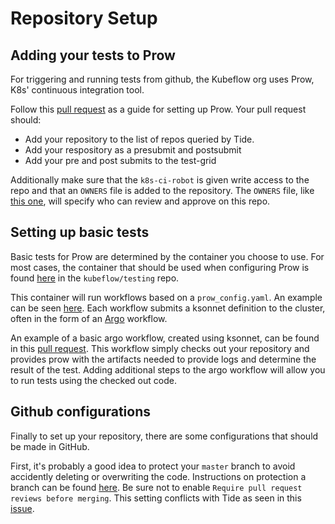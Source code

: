 # Repository Setup

## Adding your tests to Prow

For triggering and running tests from github, the Kubeflow org uses Prow, K8s' continuous integration tool.

Follow this [pull request](https://github.com/kubernetes/test-infra/pull/7313/files) as a guide for setting up Prow.  Your pull request should:
- Add your repository to the list of repos queried by Tide.
- Add your respository as a presubmit and postsubmit
- Add your pre and post submits to the test-grid

Additionally make sure that the `k8s-ci-robot` is given write access to the repo and that an `OWNERS` file is added to the repository.  The `OWNERS` file, like [this one](https://github.com/kubeflow/kubeflow/blob/master/OWNERS), will specify who can review and approve on this repo.

## Setting up basic tests

Basic tests for Prow are determined by the container you choose to use. For most cases, the container that should be used when configuring Prow is found [here](https://github.com/kubeflow/testing/blob/master/images/Dockerfile) in the `kubeflow/testing` repo.

This container will run workflows based on a `prow_config.yaml`.  An example can be seen [here](https://github.com/kubeflow/kubeflow/blob/master/prow_config.yaml). Each workflow submits a ksonnet definition to the cluster, often in the form of an [Argo](https://github.com/argoproj/argo/blob/master/examples/README.md) workflow.

An example of a basic argo workflow, created using ksonnet, can be found in this [pull request](https://github.com/kubeflow/pytorch-operator/pull/13/files). This workflow simply checks out your repository and provides prow with the artifacts needed to provide logs and determine the result of the test. Adding additional steps to the argo workflow will allow you to run tests using the checked out code.

## Github configurations

Finally to set up your repository, there are some configurations that should be made in GitHub.

First, it's probably a good idea to protect your `master` branch to avoid accidently deleting or overwriting the code. Instructions on protection a branch can be found [here](https://help.github.com/articles/configuring-protected-branches/). Be sure not to enable `Require pull request reviews before merging`. This setting conflicts with Tide as seen in this [issue](https://github.com/kubeflow/tf-operator/issues/433).

